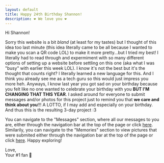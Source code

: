 ```yaml
---
layout: default
title: Happy 24th Birthday Shannon!
description: ❤️ We love you ❤️ 
---
```



Hi Shannon!

Sorry this website is a bit _bland_ (at least for my tastes) but I thought of this idea too last minute (this idea literally came to be all because I wanted to make you scan a QR code LOL) to make it more pretty...but I tried my best! I literally had to read through and expermiment with so many different options of setting up a website before settling on this one (aka what I was "busy" with earlier this week LOL). I know it's not the best but it's the thought that counts right? I literally learned a new language for this. And I think you already see me as a tech guru so this would just impress you more heh. Anyways, I know last year you got sad on your birthday because you felt like no one wanted to celebrate your birthday with you **BUT I'M CHANGING THAT THIS YEAR**. I asked around for everyone to submit messages and/or photos for this project just to remind you that **we care and think about you**!!! A LOTTO, if I may add and especially on your birthday. And thus this is the resulting 3-day project :3 

You can navigate to the "Messages" section, where all our messages to you are, either through the navigation bar at the top of the page or click [here](./messages.html). Similarily, you can navigate to the "Memories" section to view pictures that were submited either through the navigation bar at the top of the page or click [here](./memories.html). Happy exploring!

Love,  
Your #1 fan 💜 
